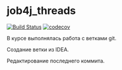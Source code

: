 # job4j_threads
[![Build Status](https://travis-ci.com/mikhail43435/job4j_threads.svg?branch=master)](https://app.travis-ci.com/github/mikhail43435/job4j_pooh)
[![codecov](https://codecov.io/gh/mikhail43435/job4j_threads/branch/master/graph/badge.svg)](https://codecov.io/gh/mikhail43435/job4j_threads)

В курсе выполнялась работа с ветками git.

Создание ветки из IDEA.

Редактирование последнего коммита.